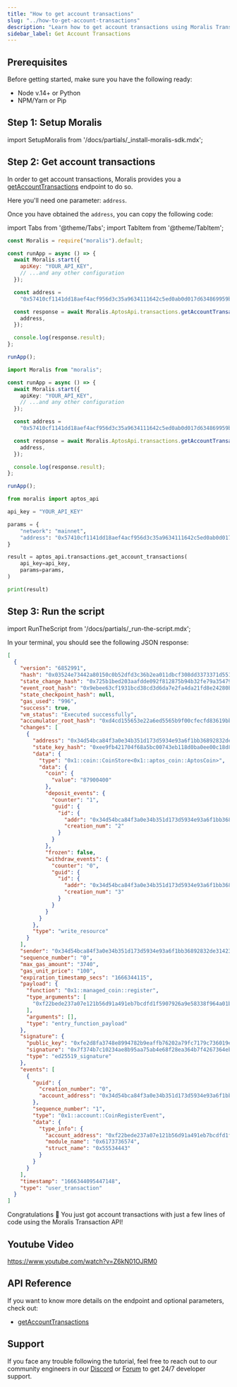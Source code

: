 ```yaml
---
title: "How to get account transactions"
slug: "../how-to-get-account-transactions"
description: "Learn how to get account transactions using Moralis Transaction API."
sidebar_label: Get Account Transactions
---
```


## Prerequisites

Before getting started, make sure you have the following ready:

- Node v.14+ or Python
- NPM/Yarn or Pip

## Step 1: Setup Moralis

import SetupMoralis from '/docs/partials/\_install-moralis-sdk.mdx';

<SetupMoralis node="moralis" python="moralis" />

## Step 2: Get account transactions

In order to get account transactions, Moralis provides you a [getAccountTransactions](/web3-data-api/aptos/reference/get-account-transactions) endpoint to do so.

Here you'll need one parameter: `address`.

Once you have obtained the `address`, you can copy the following code:

import Tabs from '@theme/Tabs';
import TabItem from '@theme/TabItem';

<Tabs groupId="programming-language">
  <TabItem value="javascript" label="index.js (JavaScript)" default>

```javascript index.js
const Moralis = require("moralis").default;

const runApp = async () => {
  await Moralis.start({
    apiKey: "YOUR_API_KEY",
    // ...and any other configuration
  });

  const address =
    "0x57410cf1141dd18aef4acf956d3c35a9634111642c5ed0ab0d017d634869959b";

  const response = await Moralis.AptosApi.transactions.getAccountTransactions({
    address,
  });

  console.log(response.result);
};

runApp();
```

</TabItem>
<TabItem value="typescript" label="index.ts (TypeScript)">

```typescript index.ts
import Moralis from "moralis";

const runApp = async () => {
  await Moralis.start({
    apiKey: "YOUR_API_KEY",
    // ...and any other configuration
  });

  const address =
    "0x57410cf1141dd18aef4acf956d3c35a9634111642c5ed0ab0d017d634869959b";

  const response = await Moralis.AptosApi.transactions.getAccountTransactions({
    address,
  });

  console.log(response.result);
};

runApp();
```

</TabItem>
<TabItem value="python" label="index.py (Python)">

```python index.py
from moralis import aptos_api

api_key = "YOUR_API_KEY"

params = {
    "network": "mainnet",
    "address": "0x57410cf1141dd18aef4acf956d3c35a9634111642c5ed0ab0d017d634869959b"
}

result = aptos_api.transactions.get_account_transactions(
    api_key=api_key,
    params=params,
)

print(result)
```

</TabItem>
</Tabs>

## Step 3: Run the script

import RunTheScript from '/docs/partials/\_run-the-script.mdx';

<RunTheScript />

In your terminal, you should see the following JSON response:

```json
[
  {
    "version": "6852991",
    "hash": "0x03524e73442a80150c0b52dfd3c36b2ea011dbcf308dd3373371d551d3307b93",
    "state_change_hash": "0x725b1bed203aafdde092f812875b94b32fe79a3547925c9288abcd1a018b6b90",
    "event_root_hash": "0x9ebee63cf1931bcd38cd3d6da7e2fa4da21fd8e24280bcdcae1ed7d1e2b06149",
    "state_checkpoint_hash": null,
    "gas_used": "996",
    "success": true,
    "vm_status": "Executed successfully",
    "accumulator_root_hash": "0xd4cd155653e22a6ed5565b9f00cfecfd83619bbab5e49d5c78cf0e1520b840d4",
    "changes": [
      {
        "address": "0x34d54bca84f3a0e34b351d173d5934e93a6f1bb36892832de314239c96506d75",
        "state_key_hash": "0xee9fb421704f68a5bc00743eb118d0ba0ee00c18d8d696506fb67416d2df6d65",
        "data": {
          "type": "0x1::coin::CoinStore<0x1::aptos_coin::AptosCoin>",
          "data": {
            "coin": {
              "value": "87900400"
            },
            "deposit_events": {
              "counter": "1",
              "guid": {
                "id": {
                  "addr": "0x34d54bca84f3a0e34b351d173d5934e93a6f1bb36892832de314239c96506d75",
                  "creation_num": "2"
                }
              }
            },
            "frozen": false,
            "withdraw_events": {
              "counter": "0",
              "guid": {
                "id": {
                  "addr": "0x34d54bca84f3a0e34b351d173d5934e93a6f1bb36892832de314239c96506d75",
                  "creation_num": "3"
                }
              }
            }
          }
        },
        "type": "write_resource"
      }
    ],
    "sender": "0x34d54bca84f3a0e34b351d173d5934e93a6f1bb36892832de314239c96506d75",
    "sequence_number": "0",
    "max_gas_amount": "3740",
    "gas_unit_price": "100",
    "expiration_timestamp_secs": "1666344115",
    "payload": {
      "function": "0x1::managed_coin::register",
      "type_arguments": [
        "0xf22bede237a07e121b56d91a491eb7bcdfd1f5907926a9e58338f964a01b17fa::asset::USDC"
      ],
      "arguments": [],
      "type": "entry_function_payload"
    },
    "signature": {
      "public_key": "0xfe2d8fa3748e8994782b9eaffb76202a79fc7179c736019ecb7c1c2c6670737a",
      "signature": "0x7f374b7c10234ae8b95aa75ab4e68f28ea364b7f4267364ebd7d0efbc9a8c760804d265a1cf2df6db35354e62f4df7725ea90e539185768b05efb346cf3c910a",
      "type": "ed25519_signature"
    },
    "events": [
      {
        "guid": {
          "creation_number": "0",
          "account_address": "0x34d54bca84f3a0e34b351d173d5934e93a6f1bb36892832de314239c96506d75"
        },
        "sequence_number": "1",
        "type": "0x1::account::CoinRegisterEvent",
        "data": {
          "type_info": {
            "account_address": "0xf22bede237a07e121b56d91a491eb7bcdfd1f5907926a9e58338f964a01b17fa",
            "module_name": "0x6173736574",
            "struct_name": "0x55534443"
          }
        }
      }
    ],
    "timestamp": "1666344095447148",
    "type": "user_transaction"
  }
]
```

Congratulations 🥳 You just got account transactions with just a few lines of code using the Moralis Transaction API!

## Youtube Video

https://www.youtube.com/watch?v=Z6kN01OJRM0

## API Reference

If you want to know more details on the endpoint and optional parameters, check out:

- [getAccountTransactions](/web3-data-api/aptos/reference/get-account-transactions)

## Support

If you face any trouble following the tutorial, feel free to reach out to our community engineers in our [Discord](https://moralis.io/discord) or [Forum](https://forum.moralis.io) to get 24/7 developer support.
